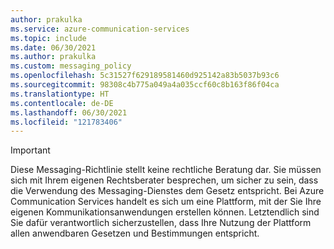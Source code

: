 ```yaml
---
author: prakulka
ms.service: azure-communication-services
ms.topic: include
ms.date: 06/30/2021
ms.author: prakulka
ms.custom: messaging_policy
ms.openlocfilehash: 5c31527f629189581460d925142a83b5037b93c6
ms.sourcegitcommit: 98308c4b775a049a4a035ccf60c8b163f86f04ca
ms.translationtype: HT
ms.contentlocale: de-DE
ms.lasthandoff: 06/30/2021
ms.locfileid: "121783406"
---
```

> [!IMPORTANT]
> Diese Messaging-Richtlinie stellt keine rechtliche Beratung dar. Sie müssen sich mit Ihrem eigenen Rechtsberater besprechen, um sicher zu sein, dass die Verwendung des Messaging-Dienstes dem Gesetz entspricht. Bei Azure Communication Services handelt es sich um eine Plattform, mit der Sie Ihre eigenen Kommunikationsanwendungen erstellen können. Letztendlich sind Sie dafür verantwortlich sicherzustellen, dass Ihre Nutzung der Plattform allen anwendbaren Gesetzen und Bestimmungen entspricht.
